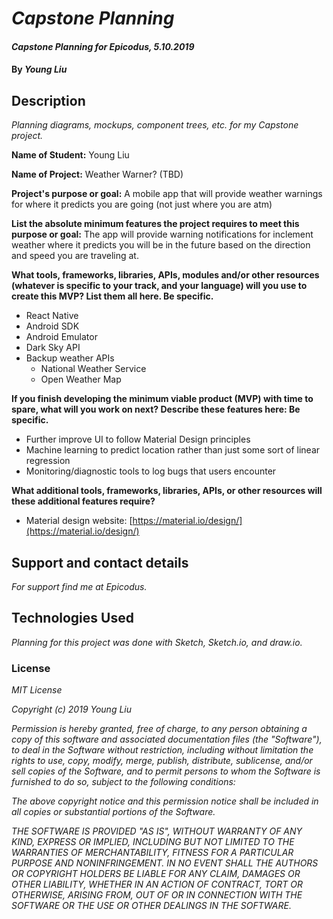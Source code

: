 # _Capstone Planning_

#### _Capstone Planning for Epicodus, 5.10.2019_

#### By _**Young Liu**_

## Description

_Planning diagrams, mockups, component trees, etc. for my Capstone project._

**Name of Student:** Young Liu

**Name of Project:** Weather Warner? (TBD)

**Project&#39;s purpose or goal:** A mobile app that will provide weather warnings for where it predicts you are going (not just where you are atm)

**List the absolute minimum features the project requires to meet this purpose or goal:** The app will provide warning notifications for inclement weather where it predicts you will be in the future based on the direction and speed you are traveling at.

**What tools, frameworks, libraries, APIs, modules and/or other resources (whatever is specific to your track, and your language) will you use to create this MVP? List them all here. Be specific.**

- React Native
- Android SDK
- Android Emulator
- Dark Sky API
- Backup weather APIs
  - National Weather Service
  - Open Weather Map

**If you finish developing the minimum viable product (MVP) with time to spare, what will you work on next? Describe these features here: Be specific.**

- Further improve UI to follow Material Design principles
- Machine learning to predict location rather than just some sort of linear regression
- Monitoring/diagnostic tools to log bugs that users encounter

**What additional tools, frameworks, libraries, APIs, or other resources will these additional features require?**

- Material design website: [https://material.io/design/](https://material.io/design/)

## Support and contact details

_For support find me at Epicodus._

## Technologies Used

_Planning for this project was done with Sketch, Sketch.io, and draw.io._

### License

_MIT License_

_Copyright (c) 2019 Young Liu_

_Permission is hereby granted, free of charge, to any person obtaining a copy of this software and associated documentation files (the "Software"), to deal in the Software without restriction, including without limitation the rights to use, copy, modify, merge, publish, distribute, sublicense, and/or sell copies of the Software, and to permit persons to whom the Software is furnished to do so, subject to the following conditions:_

_The above copyright notice and this permission notice shall be included in all copies or substantial portions of the Software._

_THE SOFTWARE IS PROVIDED "AS IS", WITHOUT WARRANTY OF ANY KIND, EXPRESS OR IMPLIED, INCLUDING BUT NOT LIMITED TO THE WARRANTIES OF MERCHANTABILITY, FITNESS FOR A PARTICULAR PURPOSE AND NONINFRINGEMENT. IN NO EVENT SHALL THE AUTHORS OR COPYRIGHT HOLDERS BE LIABLE FOR ANY CLAIM, DAMAGES OR OTHER LIABILITY, WHETHER IN AN ACTION OF CONTRACT, TORT OR OTHERWISE, ARISING FROM, OUT OF OR IN CONNECTION WITH THE SOFTWARE OR THE USE OR OTHER DEALINGS IN THE SOFTWARE._
